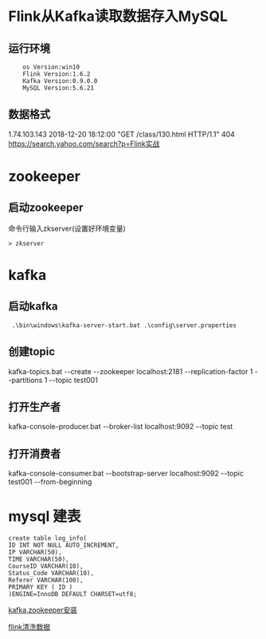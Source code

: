 # Flink从Kafka读取数据存入MySQL
## 运行环境
```
    os Version:win10
    Flink Version:1.6.2
    Kafka Version:0.9.0.0
    MySQL Version:5.6.21

```

## 数据格式
1.74.103.143    2018-12-20 18:12:00    "GET /class/130.html HTTP/1.1"    404    https://search.yahoo.com/search?p=Flink实战


# zookeeper
## 启动zookeeper
命令行输入zkserver(设置好环境变量)
```shell script
> zkserver
```

# kafka

## 启动kafka
     .\bin\windows\kafka-server-start.bat .\config\server.properties
     
## 创建topic
kafka-topics.bat --create --zookeeper localhost:2181 --replication-factor 1 --partitions 1 --topic test001

## 打开生产者
kafka-console-producer.bat --broker-list localhost:9092 --topic test

## 打开消费者
kafka-console-consumer.bat --bootstrap-server localhost:9092 --topic test001 --from-beginning



# mysql 建表
```mysql
create table log_info(
ID INT NOT NULL AUTO_INCREMENT,
IP VARCHAR(50),
TIME VARCHAR(50),
CourseID VARCHAR(10),
Status_Code VARCHAR(10),
Referer VARCHAR(100),
PRIMARY KEY ( ID )
)ENGINE=InnoDB DEFAULT CHARSET=utf8;

```
[kafka,zookeeper安装](https://www.cnblogs.com/lnice/p/9668750.html)

[flink清洗数据](https://blog.csdn.net/Gavin_chun/article/details/85132425?utm_medium=distribute.pc_relevant.none-task-blog-BlogCommendFromMachineLearnPai2-19.nonecase&depth_1-utm_source=distribute.pc_relevant.none-task-blog-BlogCommendFromMachineLearnPai2-19.nonecase)